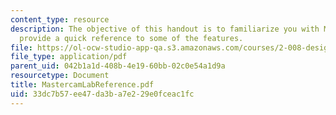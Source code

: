 ```yaml
---
content_type: resource
description: The objective of this handout is to familiarize you with Mastercam, and
  provide a quick reference to some of the features.
file: https://ol-ocw-studio-app-qa.s3.amazonaws.com/courses/2-008-design-and-manufacturing-ii-spring-2003/33dc7b57ee47da3ba7e229e0fceac1fc_MastercamLabReference.pdf
file_type: application/pdf
parent_uid: 042b1a1d-408b-4e19-60bb-02c0e54a1d9a
resourcetype: Document
title: MastercamLabReference.pdf
uid: 33dc7b57-ee47-da3b-a7e2-29e0fceac1fc
---
```

